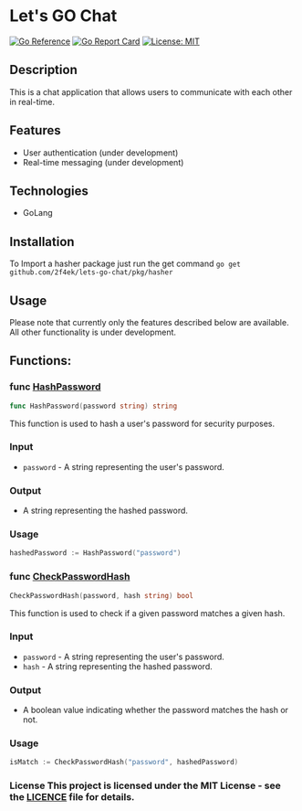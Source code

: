 # Let's GO Chat
[![Go Reference](https://pkg.go.dev/badge/github.com/2f4ek/lets-go-chat.svg)](https://pkg.go.dev/github.com/2f4ek/lets-go-chat)
[![Go Report Card](https://goreportcard.com/badge/github.com/2f4ek/lets-go-chat)](https://goreportcard.com/report/github.com/2f4ek/lets-go-chat)
[![License: MIT](https://img.shields.io/badge/License-MIT-yellow.svg)](https://opensource.org/licenses/MIT)
## Description
This is a chat application that allows users to communicate with each other in real-time. 
## Features
- User authentication (under development)
- Real-time messaging (under development)
## Technologies 
   - GoLang
## Installation 
   To Import a hasher package just run the get command ```go get github.com/2f4ek/lets-go-chat/pkg/hasher```
## Usage 
Please note that currently only the features described below are available. All other functionality is under development.
## Functions: 
### func [HashPassword](https://github.com/2f4ek/lets-go-chat/blob/main/pkg/hasher/hasher.go#L10)
```go 
func HashPassword(password string) string
``` 
This function is used to hash a user's password for security purposes. 
### Input 
- `password` - A string representing the user's password. 
### Output
- A string representing the hashed password. 
### Usage
```go 
hashedPassword := HashPassword("password") 
```
###
### func [CheckPasswordHash](https://github.com/2f4ek/lets-go-chat/blob/main/pkg/hasher/hasher.go#L19)
```go
CheckPasswordHash(password, hash string) bool
```
This function is used to check if a given password matches a given hash. 
### Input
- `password` - A string representing the user's password. 
- `hash` - A string representing the hashed password. 
### Output 
- A boolean value indicating whether the password matches the hash or not. 
### Usage 
```go
isMatch := CheckPasswordHash("password", hashedPassword)
```
### License This project is licensed under the MIT License - see the [LICENCE](LICENCE.md) file for details.